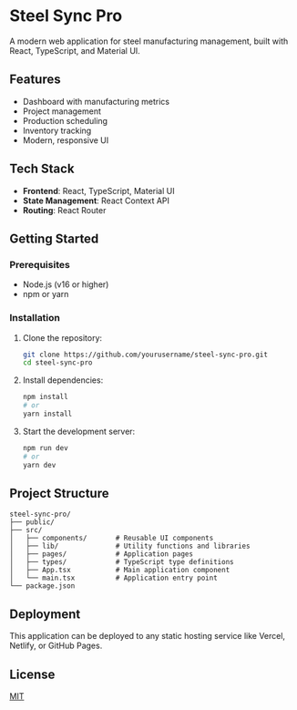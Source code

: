 # Steel Sync Pro

A modern web application for steel manufacturing management, built with React, TypeScript, and Material UI.

## Features

- Dashboard with manufacturing metrics
- Project management
- Production scheduling
- Inventory tracking
- Modern, responsive UI

## Tech Stack

- **Frontend**: React, TypeScript, Material UI
- **State Management**: React Context API
- **Routing**: React Router

## Getting Started

### Prerequisites

- Node.js (v16 or higher)
- npm or yarn

### Installation

1. Clone the repository:
   ```bash
   git clone https://github.com/yourusername/steel-sync-pro.git
   cd steel-sync-pro
   ```

2. Install dependencies:
   ```bash
   npm install
   # or
   yarn install
   ```

3. Start the development server:
   ```bash
   npm run dev
   # or
   yarn dev
   ```

## Project Structure

```
steel-sync-pro/
├── public/
├── src/
│   ├── components/       # Reusable UI components
│   ├── lib/              # Utility functions and libraries
│   ├── pages/            # Application pages
│   ├── types/            # TypeScript type definitions
│   ├── App.tsx           # Main application component
│   └── main.tsx          # Application entry point
└── package.json
```

## Deployment

This application can be deployed to any static hosting service like Vercel, Netlify, or GitHub Pages.

## License

[MIT](LICENSE)